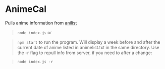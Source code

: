 AnimeCal
========

Pulls anime information from [anilist](https://anilist-api.readthedocs.io/en/latest/)

> `node index.js`
or

> `npm start`
to run the program. Will display a week before and after the current date of
anime listed in animelist.txt in the same directory.
Use the -r flag to repull info from server, if you need to after a change:

> `node index.js -r`
